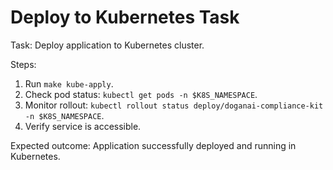 # Deploy to Kubernetes Task

Task: Deploy application to Kubernetes cluster.

Steps:
1) Run `make kube-apply`.
2) Check pod status: `kubectl get pods -n $K8S_NAMESPACE`.
3) Monitor rollout: `kubectl rollout status deploy/doganai-compliance-kit -n $K8S_NAMESPACE`.
4) Verify service is accessible.

Expected outcome: Application successfully deployed and running in Kubernetes.
